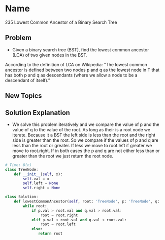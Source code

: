 # Name

235 Lowest Common Ancestor of a Binary Search Tree

## Problem

* Given a binary search tree (BST), find the lowest common ancestor (LCA) of two given nodes in the BST.

According to the definition of LCA on Wikipedia: “The lowest common ancestor is defined between two nodes p and q as the lowest node in T that has both p and q as descendants (where we allow a node to be a descendant of itself).”

## New Topics


## Solution Explanation

* We solve this problem iteratively and we compare the value of p and the value of q to the value of the root. As long as their is a root node we iterate. Because it a BST the left side is less than the root and the right side is greater than the root. So we compare if the values of p and q are less than the root or greater. If less we move to root.left if greater we move to root.right. If in both cases the p and q are not either less than or greater than the root we just return the root node. 

```python
# Time: O(n)
class TreeNode:
    def __init__(self, x):
        self.val = x
        self.left = None
        self.right = None

class Solution:
    def lowestCommonAncestor(self, root: 'TreeNode', p: 'TreeNode', q: 'TreeNode') -> 'TreeNode':
        while root:
            if p.val > root.val and q.val > root.val:
                root = root.right
            elif p.val < root.val and q.val < root.val:
                root = root.left
            else:
               return root
```